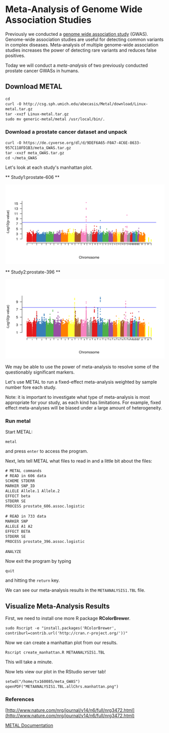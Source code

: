 # Meta-Analysis of Genome Wide Association Studies

Previously we conducted a [genome wide association study](GWAS.md) (GWAS). 
Genome-wide association studies are useful for detecting common variants in complex diseases. 
Meta-analysis of multiple genome-wide association studies  increases the power of detecting rare variants and reduces false positives.  

Today we will conduct a *meta-analysis* of two previously conducted prostate cancer GWASs in humans.

## Download METAL

```
cd
curl -O http://csg.sph.umich.edu/abecasis/Metal/download/Linux-metal.tar.gz
tar -xvzf Linux-metal.tar.gz 
sudo mv generic-metal/metal /usr/local/bin/.
```

### Download a prostate cancer dataset and unpack

```
curl -O https://de.cyverse.org/dl/d/9DEF6A65-F0A7-4C6E-8633-957C118FD1B3/meta_GWAS.tar.gz
tar -xvzf meta_GWAS.tar.gz
cd ~/meta_GWAS
```

Let's look at each study's manhattan plot.

** Study1:prostate-606 **

<img src="files/prostate_manhattan.606.png" width="600">

** Study2:prostate-396 **

<img src="files/prostate_manhattan.396.png" width="600">


We may be able to use the power of meta-analysis to resolve some of the questionably significant markers.

Let's use METAL to run a fixed-effect meta-analysis weighted by sample number fore each study.

Note: it is important to investigate what type of meta-analysis is most appropriate for your study, as each kind has limitations. For example, fixed effect meta-analyses will be biased under a large amount of heterogeneity. 

### Run metal

Start METAL:
```
metal
``` 
and press `enter` to access the program.

Next, lets tell METAL what files to read in and a little bit about the files:

```
# METAL commands
# READ in 606 data
SCHEME STDERR
MARKER SNP_ID
ALLELE Allele.1 Allele.2
EFFECT beta
STDERR SE
PROCESS prostate_606.assoc.logistic

# READ in 733 data
MARKER SNP
ALLELE A1 A2
EFFECT BETA
STDERR SE
PROCESS prostate_396.assoc.logistic

ANALYZE
```

Now exit the program by typing 
```
quit
```
and hitting the `return` key.

We can see our meta-analysis results in the `METAANALYSIS1.TBL` file.


## Visualize Meta-Analysis Results
First, we need to install one more R package **RColorBrewer**.

```
sudo Rscript -e "install.packages('RColorBrewer', contriburl=contrib.url('http://cran.r-project.org/'))"
```

Now we can create a manhattan plot from our results. 

```
Rscript create_manhattan.R METAANALYSIS1.TBL
``` 

This will take a minute.

Now lets view our plot in the RStudio server tab!

```
setwd("/home/tx160085/meta_GWAS")
openPDF("METAANALYSIS1.TBL.allChrs.manhattan.png")
```

### References 
[http://www.nature.com/nrg/journal/v14/n6/full/nrg3472.html](http://www.nature.com/nrg/journal/v14/n6/full/nrg3472.html)

[METAL Documentation](http://genome.sph.umich.edu/wiki/METAL_Documentation)
